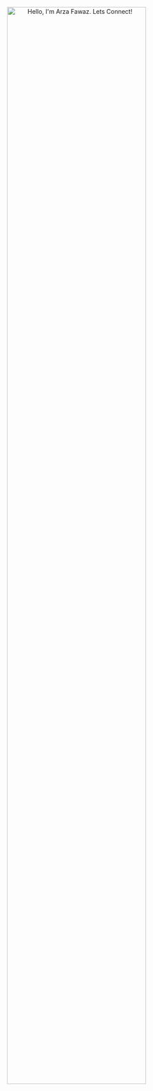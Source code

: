 <p align="center"><a href="https://github.com/arzafawazi"><img width="80%" alt="Hello, I'm Arza Fawaz. Lets Connect!" src="./assets/gh-readme-header.png" /></a></p>

<br />
